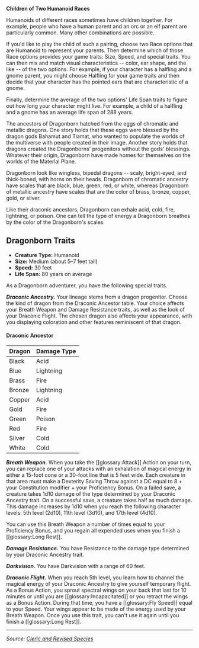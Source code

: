 <div class="phb-sidebar" markdown="1">

**Children of Two Humanoid Races**

Humanoids of different races sometimes have children together. For example, people who have a human parent and an orc or an elf parent are particularly common. Many other combinations are possible.

If you'd like to play the child of such a pairing, choose two Race options that are Humanoid to represent your parents. Then determine which of those Race options provides your game traits: Size, Speed, and special traits. You can then mix and match visual characteristics -- color, ear shape, and the like -- of the two options. For example, if your character has a halfling and a gnome parent, you might choose Halfling for your game traits and then decide that your character has the pointed ears that are characteristic of a gnome.

Finally, determine the average of the two options' Life Span traits to figure out how long your character might live. For example, a child of a halfling and a gnome has an average life span of 288 years.

</div>

The ancestors of Dragonborn hatched from the eggs of chromatic and metallic dragons. One story holds that these eggs were blessed by the dragon gods Bahamut and Tiamat, who wanted to populate the worlds of the multiverse with people created in their image. Another story holds that dragons created the Dragonborns' progenitors without the gods' blessings. Whatever their origin, Dragonborn have made homes for themselves on the worlds of the Material Plane.

Dragonborn look like wingless, bipedal dragons -- scaly, bright-eyed, and thick-boned, with horns on their heads. Dragonborn of chromatic ancestry have scales that are black, blue, green, red, or white, whereas Dragonborn of metallic ancestry have scales that are the color of brass, bronze, copper, gold, or silver.

Like their draconic ancestors, Dragonborn can exhale acid, cold, fire, lightning, or poison. One can tell the type of energy a Dragonborn breathes by the color of the Dragonborn's scales.

## Dragonborn Traits

* **Creature Type:** Humanoid
* **Size:** Medium (about 5–7 feet tall)
* **Speed:** 30 feet
* **Life Span:** 80 years on average

As a Dragonborn adventurer, you have the following special traits.

***Draconic Ancestry.*** Your lineage stems from a dragon progenitor. Choose the kind of dragon from the Draconic Ancestor table. Your choice affects your Breath Weapon and Damage Resistance traits, as well as the look of your Draconic Flight. The chosen dragon also affects your appearance, with you displaying coloration and other features reminiscent of that dragon.

#### Draconic Ancestor

| Dragon | Damage Type |
|--------|-------------|
| Black  | Acid        |
| Blue   | Lightning   |
| Brass  | Fire        |
| Bronze | Lightning   |
| Copper | Acid        |
| Gold   | Fire        |
| Green  | Poison      |
| Red    | Fire        |
| Silver | Cold        |
| White  | Cold        |

***Breath Weapon.*** When you take the [[glossary:Attack]] Action on your turn, you can replace one of your attacks with an exhalation of magical energy in either a 15-foot cone or a 30-foot line that is 5 feet wide. Each creature in that area must make a Dexterity Saving Throw against a DC equal to 8 + your Constitution modifier + your Proficiency Bonus. On a failed save, a creature takes 1d10 damage of the type determined by your Draconic Ancestry trait. On a successful save, a creature takes half as much damage. This damage increases by 1d10 when you reach the following character levels: 5th level (2d10), 11th level (3d10), and 17th level (4d10).

You can use this Breath Weapon a number of times equal to your Proficiency Bonus, and you regain all expended uses when you finish a [[glossary:Long Rest]].

***Damage Resistance.*** You have Resistance to the damage type determined by your Draconic Ancestry trait.

***Darkvision.*** You have Darkvision with a range of 60 feet.

***Draconic Flight.*** When you reach 5th level, you learn how to channel the magical energy of your Draconic Ancestry to give yourself temporary flight. As a Bonus Action, you sprout spectral wings on your back that last for 10 minutes or until you are [[glossary:Incapacitated]] or you retract the wings as a Bonus Action. During that time, you have a [[glossary:Fly Speed]] equal to your Speed. Your wings appear to be made of the energy used by your Breath Weapon. Once you use this trait, you can't use it again until you finish a [[glossary:Long Rest]].

----

_Source: [Cleric and Revised Species](https://www.dndbeyond.com/sources/ua/cleric-revised-species)_
